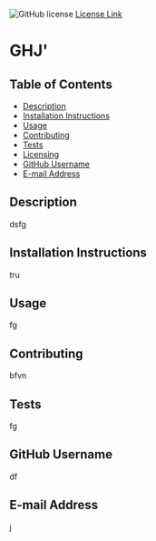
  ![GitHub license](https://img.shields.io/badge/license--blue.svg)
  [License Link](http://choosealicense.com/licenses)

  # GHJ'

  ## Table of Contents
  * [Description](#description)
  * [Installation Instructions](#installation-instructions)
  * [Usage](#usage)
  * [Contributing](#contributing)
  * [Tests](#tests)
  * [Licensing](#licensing)
  * [GitHub Username](#github-username)
  * [E-mail Address](#e-mail-address)

  ## Description
  dsfg
  
  ## Installation Instructions
  tru
  
  ## Usage
 fg
  
  ## Contributing
  bfvn
  
  ## Tests
  fg
  
  
  
  ## GitHub Username
  df
  
  ## E-mail Address
  j
  
